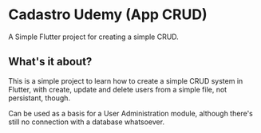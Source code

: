 # Cadastro Udemy (App CRUD)

A Simple Flutter project for creating a simple CRUD.

## What's it about?

This is a simple project to learn how to create a simple CRUD system in Flutter, with create, update and delete users from a simple file, not persistant, though.

Can be used as a basis for a User Administration module, although there's still no connection with a database whatsoever.
